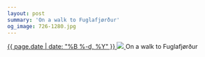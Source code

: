 ```yaml
---
layout: post
summary: 'On a walk to Fuglafjørður'
og_image: 726-1280.jpg
---
```


<p>
 <time>
  <a href="/726">
   {{ page.date | date: "%B %-d, %Y" }}
  </a>
 </time>
 <a href="/726">
  <img data-taken="3/5/2018" sizes="(min-width: 700px) 50vw, calc(100vw - 2rem)" src="{{ site.assets_url }}/726-640.jpg" srcset="{{ site.assets_url }}/726-320.jpg 320w, {{ site.assets_url }}/726-640.jpg 640w, {{ site.assets_url }}/726-960.jpg 960w, {{ site.assets_url }}/726-1280.jpg 1280w"/>
 </a>
 <span>
  On a walk to Fuglafjørður
 </span>
</p>
